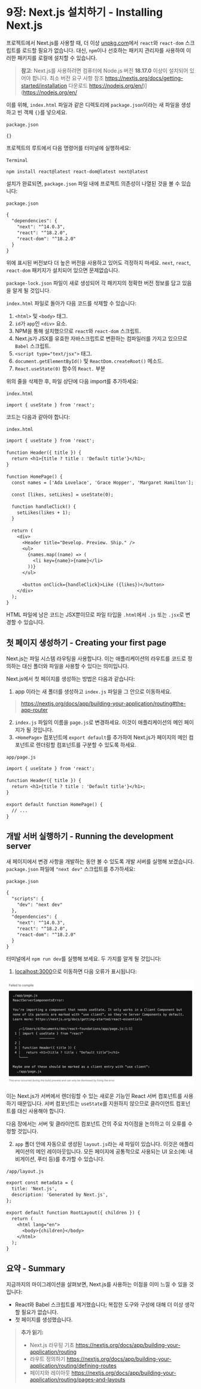 # 9장: Next.js 설치하기 - Installing Next.js

프로젝트에서 Next.js를 사용할 때, 더 이상 [unpkg.com](http://unpkg.com)에서 `react`와 `react-dom` 스크립트를 로드할 필요가 없습니다. 대신, `npm`이나 선호하는 패키지 관리자를 사용하여 이러한 패키지를 로컬에 설치할 수 있습니다.

> **참고**: Next.js를 사용하려면 컴퓨터에 Node.js 버전 **18.17.0** 이상이 설치되어 있어야 합니다.
> 최소 버전 요구 사항 참조 https://nextjs.org/docs/getting-started/installation
> 다운로드 https://nodejs.org/en/)](https://nodejs.org/en/

이를 위해, `index.html` 파일과 같은 디렉토리에 `package.json`이라는 새 파일을 생성하고 빈 객체 `{}`를 넣으세요.

`package.json`

```
{}
```

프로젝트의 루트에서 다음 명령어를 터미널에 실행하세요:

`Terminal`

```
npm install react@latest react-dom@latest next@latest
```

설치가 완료되면, `package.json` 파일 내에 프로젝트 의존성이 나열된 것을 볼 수 있습니다:

`package.json`

```
{
  "dependencies": {
    "next": "^14.0.3",
    "react": "^18.2.0",
    "react-dom": "^18.2.0"
  }
}
```

위에 표시된 버전보다 더 높은 버전을 사용하고 있어도 걱정하지 마세요. `next`, `react`, `react-dom` 패키지가 설치되어 있으면 문제없습니다.

`package-lock.json` 파일이 새로 생성되어 각 패키지의 정확한 버전 정보를 담고 있음을 알게 될 것입니다.

`index.html` 파일로 돌아가 다음 코드를 삭제할 수 있습니다:

1. `<html>` 및 `<body>` 태그.
2. `id`가 `app`인 `<div>` 요소.
3. NPM을 통해 설치했으므로 `react`와 `react-dom` 스크립트.
4. Next.js가 JSX를 유효한 자바스크립트로 변환하는 컴파일러를 가지고 있으므로 `Babel` 스크립트.
5. `<script type="text/jsx">` 태그.
6. `document.getElementById()` 및 `ReactDom.createRoot()` 메소드.
7. `React.useState(0)` 함수의 `React.` 부분

위의 줄을 삭제한 후, 파일 상단에 다음 import를 추가하세요:

`index.html`

```
import { useState } from 'react';
```

코드는 다음과 같아야 합니다:

`index.html`

```
import { useState } from 'react';

function Header({ title }) {
  return <h1>{title ? title : 'Default title'}</h1>;
}

function HomePage() {
  const names = ['Ada Lovelace', 'Grace Hopper', 'Margaret Hamilton'];

  const [likes, setLikes] = useState(0);

  function handleClick() {
    setLikes(likes + 1);
  }

  return (
    <div>
      <Header title="Develop. Preview. Ship." />
      <ul>
        {names.map((name) => (
          <li key={name}>{name}</li>
        ))}
      </ul>

      <button onClick={handleClick}>Like ({likes})</button>
    </div>
  );
}
```

HTML 파일에 남은 코드는 JSX뿐이므로 파일 타입을 `.html`에서 `.js` 또는 `.jsx`로 변경할 수 있습니다.

## 첫 페이지 생성하기 - Creating your first page

Next.js는 파일 시스템 라우팅을 사용합니다. 이는 애플리케이션의 라우트를 코드로 정의하는 대신 폴더와 파일을 사용할 수 있다는 의미입니다.

Next.js에서 첫 페이지를 생성하는 방법은 다음과 같습니다:

1. app 이라는 새 폴더를 생성하고 `index.js` 파일을 그 안으로 이동하세요.
> https://nextjs.org/docs/app/building-your-application/routing#the-app-router
2. `index.js` 파일의 이름을 `page.js`로 변경하세요. 이것이 애플리케이션의 메인 페이지가 될 것입니다.
3. `<HomePage>` 컴포넌트에 `export default`를 추가하여 Next.js가 페이지의 메인 컴포넌트로 렌더링할 컴포넌트를 구분할 수 있도록 하세요.

`app/page.js`

```
import { useState } from 'react';

function Header({ title }) {
  return <h1>{title ? title : 'Default title'}</h1>;
}

export default function HomePage() {
  // ...
}
```

## 개발 서버 실행하기 - Running the development server

새 페이지에서 변경 사항을 개발하는 동안 볼 수 있도록 개발 서버를 실행해 보겠습니다. `package.json` 파일에 `"next dev"` 스크립트를 추가하세요:

`package.json`

```
{
  "scripts": {
    "dev": "next dev"
  },
  "dependencies": {
    "next": "^14.0.3",
    "react": "^18.2.0",
    "react-dom": "^18.2.0"
  }
}
```

터미널에서 `npm run dev`를 실행해 보세요. 두 가지를 알게 될 것입니다:

1. [localhost:3000](http://localhost:3000)으로 이동하면 다음 오류가 표시됩니다:

![../_resources/image_url__2Flearn_2Flight_2Flea_0aa69d89befe4510b.png](../_resources/image_url__2Flearn_2Flight_2Flea_0aa69d89befe4510b.png)

이는 Next.js가 서버에서 렌더링할 수 있는 새로운 기능인 React 서버 컴포넌트를 사용하기 때문입니다. 서버 컴포넌트는 `useState`를 지원하지 않으므로 클라이언트 컴포넌트를 대신 사용해야 합니다.

다음 장에서는 서버 및 클라이언트 컴포넌트 간의 주요 차이점을 논의하고 이 오류를 수정할 것입니다.

2. `app` 폴더 안에 자동으로 생성된 `layout.js`라는 새 파일이 있습니다. 이것은 애플리케이션의 메인 레이아웃입니다. 모든 페이지에 공통적으로 사용되는 UI 요소(예: 내비게이션, 푸터 등)를 추가할 수 있습니다.

`/app/layout.js`

```
export const metadata = {
  title: 'Next.js',
  description: 'Generated by Next.js',
};

export default function RootLayout({ children }) {
  return (
    <html lang="en">
      <body>{children}</body>
    </html>
  );
}
```

## 요약 - Summary

지금까지의 마이그레이션을 살펴보면, Next.js를 사용하는 이점을 이미 느낄 수 있을 것입니다:

- React와 Babel 스크립트를 제거했습니다; 복잡한 도구와 구성에 대해 더 이상 생각할 필요가 없습니다.
- 첫 페이지를 생성했습니다.

> **추가 읽기:**
> 
> - Next.js 라우팅 기초
> https://nextjs.org/docs/app/building-your-application/routing
> - 라우트 정의하기
> https://nextjs.org/docs/app/building-your-application/routing/defining-routes
> - 페이지와 레이아웃
> https://nextjs.org/docs/app/building-your-application/routing/pages-and-layouts